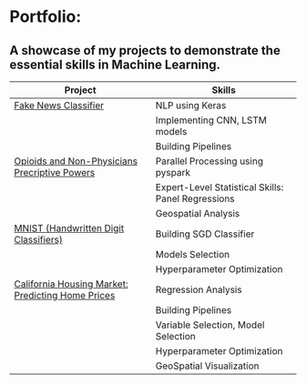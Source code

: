 # Portfolio: 
## A showcase of my projects to demonstrate the essential skills in Machine Learning.
 
 | Project | Skills | 
 |---| ---|
 |<a href='https://github.com/arshsinghphd/Portfolio/tree/main/FakeNewsClassifier'>Fake News Classifier</a> | NLP using Keras |
 || Implementing CNN, LSTM models|
 || Building Pipelines |
 |<a href='https://github.com/arshsinghphd/Portfolio/tree/main/OpioidsAndNonPhysicians'>Opioids and Non-Physicians Precriptive Powers</a>| Parallel Processing using pyspark|
 ||Expert-Level Statistical Skills: Panel Regressions|
 ||Geospatial Analysis |
 |<a href='https://github.com/arshsinghphd/Portfolio/tree/main/MNIST'>MNIST (Handwritten Digit Classifiers)</a>|  Building SGD Classifier |
 | |Models Selection|
 ||Hyperparameter Optimization |
 |<a href='https://github.com/ageron/handson-ml/tree/master/datasets/housing'>California Housing Market: Predicting Home Prices</a>|  Regression Analysis |
 | |Building Pipelines|
 | |Variable Selection, Model Selection  |
 ||Hyperparameter Optimization |
 ||GeoSpatial Visualization|
 
 
 
 
